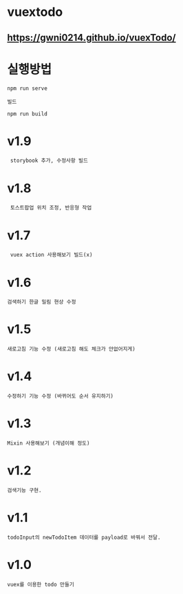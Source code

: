 # vuextodo
## https://gwni0214.github.io/vuexTodo/

# 실행방법
    npm run serve

    빌드
    
    npm run build

# v1.9
     storybook 추가, 수정사항 빌드

# v1.8
     토스트팝업 위치 조정, 반응형 작업

# v1.7
     vuex action 사용해보기 빌드(x)

# v1.6
    검색하기 한글 밀림 현상 수정

# v1.5
    새로고침 기능 수정 (새로고침 해도 체크가 안없어지게)

# v1.4
    수정하기 기능 수정 (바뀌어도 순서 유지하기)

# v1.3
    Mixin 사용해보기 (개념이해 정도)

# v1.2
    검색기능 구현.

# v1.1
    todoInput의 newTodoItem 데이터를 payload로 바꿔서 전달.

# v1.0
    vuex를 이용한 todo 만들기
